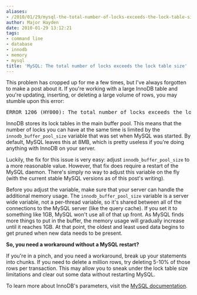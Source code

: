```yaml
---
aliases:
- /2010/01/29/mysql-the-total-number-of-locks-exceeds-the-lock-table-size/
author: Major Hayden
date: 2010-01-29 13:12:21
tags:
- command line
- database
- innodb
- memory
- mysql
title: 'MySQL: The total number of locks exceeds the lock table size'
---
```


This problem has cropped up for me a few times, but I've always forgotten to make a post about it. If you're working with a large InnoDB table and you're updating, inserting, or deleting a large volume of rows, you may stumble upon this error:

<pre lang="html">ERROR 1206 (HY000): The total number of locks exceeds the lock table size</pre>

InnoDB stores its lock tables in the main buffer pool. This means that the number of locks you can have at the same time is limited by the `innodb_buffer_pool_size` variable that was set when MySQL was started. By default, MySQL leaves this at 8MB, which is pretty useless if you're doing anything with InnoDB on your server.

Luckily, the fix for this issue is very easy: adjust `innodb_buffer_pool_size` to a more reasonable value. However, that fix does require a restart of the MySQL daemon. There's simply no way to adjust this variable on the fly (with the current stable MySQL versions as of this post's writing).

Before you adjust the variable, make sure that your server can handle the additional memory usage. The `innodb_buffer_pool_size` variable is a server wide variable, not a per-thread variable, so it's shared between all of the connections to the MySQL server (like the query cache). If you set it to something like 1GB, MySQL won't use all of that up front. As MySQL finds more things to put in the buffer, the memory usage will gradually increase until it reaches 1GB. At that point, the oldest and least used data begins to get pruned when new data needs to be present.

**So, you need a workaround without a MySQL restart?**

If you're in a pinch, and you need a workaround, break up your statements into chunks. If you need to delete a million rows, try deleting 5-10% of those rows per transaction. This may allow you to sneak under the lock table size limitations and clear out some data without restarting MySQL.

To learn more about InnoDB's parameters, visit the [MySQL documentation][1].

 [1]: http://dev.mysql.com/doc/refman/5.0/en/innodb-parameters.html
